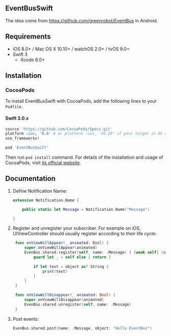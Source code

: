 ## EventBusSwift

The idea come from https://github.com/greenrobot/EventBus in Android.

## Requirements

- iOS 8.0+ / Mac OS X 10.10+ / watchOS 2.0+ / tvOS 9.0+
- Swift 3
  - Xcode 8.0+

## Installation

### CocoaPods

To install EventBusSwift with CocoaPods, add the following lines to your `Podfile`.

#### Swift 3.0.x

```ruby
source 'https://github.com/CocoaPods/Specs.git'
platform :ios, '8.0' # or platform :osx, '10.10' if your target is OS X.
use_frameworks!

pod 'EventBusSwift'
```

Then run `pod install` command. For details of the installation and usage of CocoaPods, visit [its official website](https://cocoapods.org).

## Documentation

1. Define Notification Name:

    ```swift  
    extension Notification.Name {
    
        public static let Message = Notification.Name("Message")
    
    }
    ```

2. Register and unregister your subscriber. For example on iOS, UIViewController should usually register according to their life cycle:

   ```swift
    func onViewWillAppear(_ animated: Bool) {
        super.onViewWillAppear(animated)
        EvenBus.shared.register(self, name: .Message) { [weak self] (object) in
            guard let _ = self else { return }
            
            if let text = object as? String {
                print(text)
            }
        }
    }
    
    func onViewWillDisappear(_ animated: Bool) {
        super.onViewWillDisappear(animated)
        EvenBus.shared.unregister(self, name: .Message)
    }
    ```

3. Post events:

    ```swift
    EvenBus.shared.post(name: .Message, object: "Hello EventBus")
    ```
